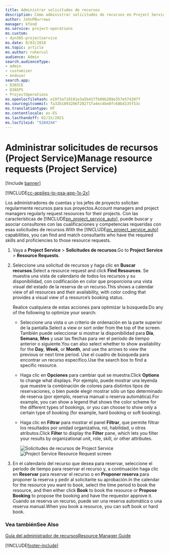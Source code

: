 ```yaml
---
title: Administrar solicitudes de recursos
description: Cómo administrar solicitudes de recursos en Project Service
author: JohnPBurrows
manager: kfend
ms.service: project-operations
ms.custom:
- dyn365-projectservice
ms.date: 8/03/2018
ms.topic: article
ms.author: ruhercul
audience: Admin
search.audienceType:
- admin
- customizer
- enduser
search.app:
- D365CE
- D365PS
- ProjectOperations
ms.openlocfilehash: e19f3a710191e3a5b41ffb89b289e357e574207f
ms.sourcegitcommit: fa32b1893286f20271fa4ec4be8fc68bd135f53c
ms.translationtype: HT
ms.contentlocale: es-ES
ms.lasthandoff: 02/15/2021
ms.locfileid: "5284244"
---
```

# <a name="manage-resource-requests-project-service"></a><span data-ttu-id="566d4-103">Administrar solicitudes de recursos (Project Service)</span><span class="sxs-lookup"><span data-stu-id="566d4-103">Manage resource requests (Project Service)</span></span>

[!include [banner](../includes/psa-now-project-operations.md)]

[!INCLUDE[cc-applies-to-psa-app-1x-2x](../includes/cc-applies-to-psa-app-1x-2x.md)]

<span data-ttu-id="566d4-104">Los administradores de cuentas y los jefes de proyecto solicitan regularmente recursos para sus proyectos.</span><span class="sxs-lookup"><span data-stu-id="566d4-104">Account managers and project managers regularly request resources for their projects.</span></span> <span data-ttu-id="566d4-105">Con las características de [!INCLUDE[pn_project_service_auto](../includes/pn-project-service-auto.md)], puede buscar y asociar consultores con las cualificaciones y competencias requeridas con esas solicitudes de recursos.</span><span class="sxs-lookup"><span data-stu-id="566d4-105">With the [!INCLUDE[pn_project_service_auto](../includes/pn-project-service-auto.md)] capabilities, you can find and match consultants who have the required skills and proficiencies to those resource requests.</span></span>  
  
1. <span data-ttu-id="566d4-106">Vaya a **Project Service** > **Solicitudes de recursos**.</span><span class="sxs-lookup"><span data-stu-id="566d4-106">Go to **Project Service** > **Resource Requests**.</span></span>  
  
2. <span data-ttu-id="566d4-107">Seleccione una solicitud de recursos y haga clic en **Buscar recursos**.</span><span class="sxs-lookup"><span data-stu-id="566d4-107">Select a resource request and click **Find Resources**.</span></span> <span data-ttu-id="566d4-108">Se muestra una vista de calendario de todos los recursos y su disponibilidad, con codificación en color que proporciona una vista visual del estado de la reserva de un recurso.</span><span class="sxs-lookup"><span data-stu-id="566d4-108">This shows a calendar view of all resources and their availability, with color coding that provides a visual view of a resource’s booking status.</span></span>  
  
    <span data-ttu-id="566d4-109">Realice cualquiera de estas acciones para optimizar la búsqueda:</span><span class="sxs-lookup"><span data-stu-id="566d4-109">Do any of the following to optimize your search:</span></span>  
  
   -   <span data-ttu-id="566d4-110">Seleccione una vista o un criterio de ordenación en la parte superior de la pantalla.</span><span class="sxs-lookup"><span data-stu-id="566d4-110">Select a view or sort order from the top of the screen.</span></span> <span data-ttu-id="566d4-111">También puede seleccionar si mostrar la disponibilidad para **Día**, **Semana**, **Mes** y usar las flechas para ver el período de tiempo anterior o siguiente.</span><span class="sxs-lookup"><span data-stu-id="566d4-111">You can also select whether to show availability for the **Day**, **Week**, or **Month**, and use the arrows to view the previous or next time period.</span></span> <span data-ttu-id="566d4-112">Use el cuadro de búsqueda para encontrar un recurso específico.</span><span class="sxs-lookup"><span data-stu-id="566d4-112">Use the search box to find a specific resource.</span></span>  
  
   -   <span data-ttu-id="566d4-113">Haga clic en **Opciones** para cambiar qué se muestra.</span><span class="sxs-lookup"><span data-stu-id="566d4-113">Click **Options** to change what displays.</span></span> <span data-ttu-id="566d4-114">Por ejemplo, puede mostrar una leyenda que muestre la combinación de colores para distintos tipos de reservaciones, o bien puede elegir mostrar sólo un tipo determinado de reserva (por ejemplo, reserva manual o reserva automática).</span><span class="sxs-lookup"><span data-stu-id="566d4-114">For example, you can show a legend that shows the color scheme for the different types of bookings, or you can choose to show only a certain type of booking (for example, hard booking or soft booking).</span></span>  
  
   -   <span data-ttu-id="566d4-115">Haga clic en **Filtrar** para mostrar el panel **Filtrar**, que permite filtrar los resultados por unidad organizativa, rol, habilidad, u otros atributos.</span><span class="sxs-lookup"><span data-stu-id="566d4-115">Click **Filter** to display the **Filter** pane, which lets you filter your results by organizational unit, role, skill, or other attributes.</span></span>  
  
       <span data-ttu-id="566d4-116">![Solicitudes de recursos de Project Service](../psa/media/project-service-resource-request-screen.png "Solicitudes de recursos de Project Service")</span><span class="sxs-lookup"><span data-stu-id="566d4-116">![Project Service Resource Request screen](../psa/media/project-service-resource-request-screen.png "Project Service Resource Request screen")</span></span>  
  
3. <span data-ttu-id="566d4-117">En el calendario del recurso que desea para reservar, seleccione el período de tiempo para reservar el recurso y, a continuación haga clic en **Reservar** para reservar el recurso o en **Proponer reserva** para proponer la reserva y pedir al solicitante su aprobación.</span><span class="sxs-lookup"><span data-stu-id="566d4-117">In the calendar for the resource you want to book, select the time period to book the resource, and then either click **Book** to book the resource or **Propose Booking** to propose the booking and have the requestor approve it.</span></span> <span data-ttu-id="566d4-118">Cuando se reserva un recurso, puede ser una reserva automática o una reserva manual.</span><span class="sxs-lookup"><span data-stu-id="566d4-118">When you book a resource, you can soft book or hard book.</span></span>  
  
### <a name="see-also"></a><span data-ttu-id="566d4-119">Vea también</span><span class="sxs-lookup"><span data-stu-id="566d4-119">See Also</span></span>  
 [<span data-ttu-id="566d4-120">Guía del administrador de recursos</span><span class="sxs-lookup"><span data-stu-id="566d4-120">Resource Manager Guide</span></span>](../psa/resource-manager-guide.md)


[!INCLUDE[footer-include](../includes/footer-banner.md)]